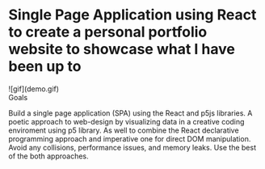 <h1> Single Page Application using React to create a personal portfolio website to showcase what I have been up to </h1>
![gif](demo.gif)
</br>
Goals

Build a single page application (SPA) using the React and p5js libraries. A poetic approach to web-design by visualizing data in a creative coding enviroment using p5 library. As well to combine the React declarative programming approach and imperative one for direct DOM manipulation. Avoid any collisions, performance issues, and memory leaks. Use the best of the both approaches.
